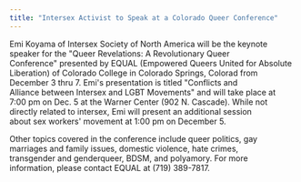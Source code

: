 ```yaml
---
title: "Intersex Activist to Speak at a Colorado Queer Conference"
---
```


  


  
Emi Koyama of Intersex Society of North America will be the keynote  
speaker for the "Queer Revelations: A Revolutionary Queer  
Conference" presented by EQUAL (Empowered Queers United for Absolute  
Liberation) of Colorado College in Colorado Springs, Colorad from  
December 3 thru 7. Emi's presentation is titled "Conflicts and  
Alliance between Intersex and LGBT Movements" and will take place at  
7:00 pm on Dec. 5 at the Warner Center (902 N. Cascade). While not  
directly related to intersex, Emi will present an additional session  
about sex workers' movement at 1:00 pm on December 5.  


  
Other topics covered in the conference include queer politics, gay  
marriages and family issues, domestic violence, hate crimes,  
transgender and genderqueer, BDSM, and polyamory. For more  
information, please contact EQUAL at (719) 389-7817.